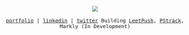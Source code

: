 <div align="center">
  <img src="https://visitor-badge.laobi.icu/badge?page_id=husamahmud.husamahmud&"  />
</div>

<br />

<samp align="center">
<div align="center">
 <a href="https://www.husam.ninja">portfolio</a> | <a href="https://www.linkedin.com/in/husamahmud/">linkedin</a> | <a href="https://twitter.com/husamql3">twitter</a> Building <a href="https://chromewebstore.google.com/detail/leetpush/gmagfdabfjaipjgdfgddjgongeemkalf">LeetPush</a>, <a href="https://www.pstrack.tech/">PStrack</a>, Markly (In Development)
</div>
</samp>
